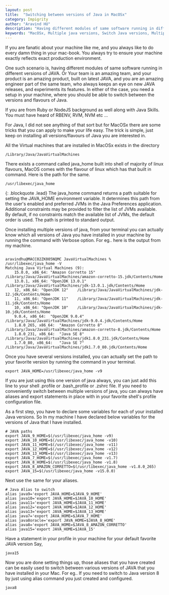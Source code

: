 ```yaml
---
layout: post
title:  "Switching between versions of Java in MacOSx"
category: Impigrity
author: "Aravind HU"
description: "Having different modules of same software running in different versions of JAVA. Or Your team is an amazing team, and your product is an amazing product, built on latest JAVA, and you are an amazing engineer part of the same team, who always keeps an eye on new JAVA releases, and experiments its features. In either of the case, you need a setup in your machine, where you should be able to switch between the versions and flavours of Java. "
keywords: "MacOSx, Multiple java versions, Switch Java versions, Multiple JDK's"
---
```


If you are fanatic about your machine like me, and you always like to do every damn thing in your mac-book.
You always try to ensure your machine exactly reflects exact production environment.

One such scenario is, having different modules of same software running in different versions of JAVA. 
Or Your team is an amazing team, and your product is an amazing product, built on latest JAVA, and you are an amazing engineer part of the same team,
who always keeps an eye on new JAVA releases, and experiments its features.
In either of the case, you need a setup in your machine, where you should be able to switch between the versions and flavours of Java. 

If you are from Ruby or NodeJS background as well along with Java Skills. You must have heard of
RBENV, RVM, NVM etc ... 

For Java, I did not see anything of that sort but for MacOSx there are some tricks that you can apply to make your life easy. 
The trick is simple, just keep on installing all versions/flavours of Java you are interested in.

All the Virtual machines that are installed in MacOSx exists in the directory 

```
/Library/Java/JavaVirtualMachines
```

There exists a command called java_home built into shell of majority of linux flavours, MacOS comes with the flavour of linux which has that built in command. 
Here is the path for the same.
```
/usr/libexec/java_home
```

{: .blockquote .lead}
The  java_home  command  returns a path suitable for setting the JAVA_HOME environment
variable.  It determines this path from the user's enabled and preferred JVMs  in  the
Java  Preferences  application.  Additional constraints may be provided to filter the list of JVMs available.  
By default, if no constraints match  the  available  list  of  JVMs, the default order is used.  The path is printed to standard output.

Once installing multiple versions of java, from your terminal you can actually know which all versions of Java you have installed in your machine by running the command with Verbose option. 
For eg.. here is the output from my machine.
```

aravindhu@MACC02ZK005NQMC JavaVirtualMachines %  /usr/libexec/java_home -V
Matching Java Virtual Machines (9):
    15.0.0, x86_64:	"Amazon Corretto 15"	/Library/Java/JavaVirtualMachines/amazon-corretto-15.jdk/Contents/Home
    13.0.1, x86_64:	"OpenJDK 13.0.1"	/Library/Java/JavaVirtualMachines/jdk-13.0.1.jdk/Contents/Home
    12, x86_64:	"OpenJDK 12"	/Library/Java/JavaVirtualMachines/jdk-12.jdk/Contents/Home
    11, x86_64:	"OpenJDK 11"	/Library/Java/JavaVirtualMachines/jdk-11.jdk/Contents/Home
    10, x86_64:	"OpenJDK 10"	/Library/Java/JavaVirtualMachines/jdk-10.jdk/Contents/Home
    9.0.4, x86_64:	"OpenJDK 9.0.4"	/Library/Java/JavaVirtualMachines/jdk-9.0.4.jdk/Contents/Home
    1.8.0_265, x86_64:	"Amazon Corretto 8"	/Library/Java/JavaVirtualMachines/amazon-corretto-8.jdk/Contents/Home
    1.8.0_231, x86_64:	"Java SE 8"	/Library/Java/JavaVirtualMachines/jdk1.8.0_231.jdk/Contents/Home
    1.7.0_80, x86_64:	"Java SE 7"	/Library/Java/JavaVirtualMachines/jdk1.7.0_80.jdk/Contents/Home

```
Once you have several versions installed, you can actually set the path to your favorite version by running the command in your terminal.

```
export JAVA_HOME=/usr/libexec/java_home -v9
```

If you are just using this one version of java always, you can just add this line to your shell .profile or .bash_profile or .zshrc file. 
If you need to conveniently switch between multiple versions of java, you can always have aliases and export statements in place with in your favorite shell's profile configuration file. 

As a first step, you have to declare some variables for each of your installed Java versions. So In my machine I have declared below variables for the versions of Java that I have installed.

```
# JAVA paths
export JAVA_9_HOME=$(/usr/libexec/java_home -v9)
export JAVA_10_HOME=$(/usr/libexec/java_home -v10)
export JAVA_11_HOME=$(/usr/libexec/java_home -v11)
export JAVA_12_HOME=$(/usr/libexec/java_home -v12)
export JAVA_13_HOME=$(/usr/libexec/java_home -v13)
export JAVA_7_HOME=$(/usr/libexec/java_home -v1.7)
export JAVA_8_HOME=$(/usr/libexec/java_home -v1.8)
export JAVA_8_AMAZON_CORRETTO=$(/usr/libexec/java_home -v1.8.0_265)
export JAVA_15=$(/usr/libexec/java_home -v15.0.0)
```
Next use the same for your aliases.

```
# Java Alias to switch
alias java9='export JAVA_HOME=$JAVA_9_HOME'
alias java10='export JAVA_HOME=$JAVA_10_HOME'
alias java11='export JAVA_HOME=$JAVA_11_HOME'
alias java12='export JAVA_HOME=$JAVA_12_HOME'
alias java13='export JAVA_HOME=$JAVA_13_HOME'
alias java7='export JAVA_HOME=$JAVA_7_HOME'
alias java8oracle='export JAVA_HOME=$JAVA_8_HOME'
alias java8='export JAVA_HOME=$JAVA_8_AMAZON_CORRETTO'
alias java15='export JAVA_HOME=$JAVA_15'
```
Have a statement in your profile in your machine for your default favorite JAVA version 
Say,

```
java15 
```

Now you are done setting things up, those aliases that you have created can be easily used to switch between various versions of JAVA that you have installed in your Mac.
For eg.. If you need to switch to Java version 8 by just using alias command you just created and configured.

```
java8
```